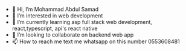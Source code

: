 - 👋 Hi, I’m Mohammad Abdul Samad
- 👀 I’m interested in web development 
- 🌱 I’m currently learning asp full stack web development, react,typescript, api's react native
- 💞️ I’m looking to collaborate on backend web app
- 📫 How to reach me text me whatsapp on this number 0553608481

<!---
kabuli-web/kabuli-web is a ✨ special ✨ repository because its `README.md` (this file) appears on your GitHub profile.
You can click the Preview link to take a look at your changes.
--->
